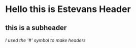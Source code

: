 # Hello this is Estevans Header
## this is a subheader 



###### I used the '#' symbol to make headers
